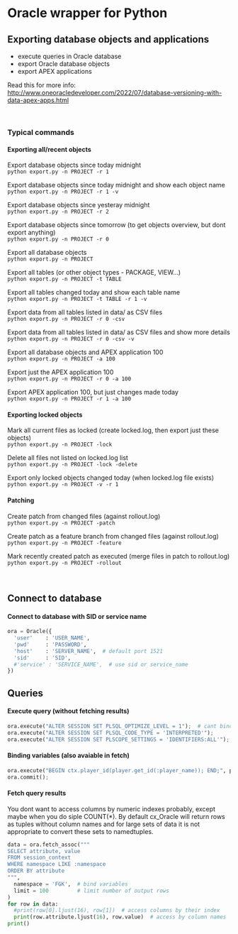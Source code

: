 # Oracle wrapper for Python

## Exporting database objects and applications

- execute queries in Oracle database
- export Oracle database objects
- export APEX applications

Read this for more info:
http://www.oneoracledeveloper.com/2022/07/database-versioning-with-data-apex-apps.html

<br />

### Typical commands

#### Exporting all/recent objects

Export database objects since today midnight\
```python export.py -n PROJECT -r 1```

Export database objects since today midnight and show each object name\
```python export.py -n PROJECT -r 1 -v```

Export database objects since yesteray midnight\
```python export.py -n PROJECT -r 2```

Export database objects since tomorrow (to get objects overview, but dont export anything)\
```python export.py -n PROJECT -r 0```

Export all database objects\
```python export.py -n PROJECT```

Export all tables (or other object types - PACKAGE, VIEW...)\
```python export.py -n PROJECT -t TABLE```

Export all tables changed today and show each table name\
```python export.py -n PROJECT -t TABLE -r 1 -v```

Export data from all tables listed in data/ as CSV files\
```python export.py -n PROJECT -r 0 -csv```

Export data from all tables listed in data/ as CSV files and show more details\
```python export.py -n PROJECT -r 0 -csv -v```

Export all database objects and APEX application 100\
```python export.py -n PROJECT -a 100```

Export just the APEX application 100\
```python export.py -n PROJECT -r 0 -a 100```

Export APEX application 100, but just changes made today\
```python export.py -n PROJECT -r 1 -a 100```

#### Exporting locked objects

Mark all current files as locked (create locked.log, then export just these objects)\
```python export.py -n PROJECT -lock```

Delete all files not listed on locked.log list\
```python export.py -n PROJECT -lock -delete```

Export only locked objects changed today (when locked.log file exists)\
```python export.py -n PROJECT -v -r 1```

#### Patching

Create patch from changed files (against rollout.log)\
```python export.py -n PROJECT -patch```

Create patch as a feature branch from changed files (against rollout.log)\
```python export.py -n PROJECT -feature```

Mark recently created patch as executed (merge files in patch to rollout.log)\
```python export.py -n PROJECT -rollout```

<br />

## Connect to database

#### Connect to database with SID or service name
```python
ora = Oracle({
  'user'    : 'USER_NAME',
  'pwd'     : 'PASSWORD',
  'host'    : 'SERVER_NAME',  # default port 1521
  'sid'     : 'SID',
  #'service' : 'SERVICE_NAME',  # use sid or service_name
})
```


## Queries

#### Execute query (without fetching results)
```python
ora.execute("ALTER SESSION SET PLSQL_OPTIMIZE_LEVEL = 1");  # cant bind values to DDL queries
ora.execute("ALTER SESSION SET PLSQL_CODE_TYPE = 'INTERPRETED'");
ora.execute("ALTER SESSION SET PLSCOPE_SETTINGS = 'IDENTIFIERS:ALL'");
```

#### Binding variables (also avaiable in fetch)
```python
ora.execute("BEGIN ctx.player_id(player.get_id(:player_name)); END;", player_name = 'DOBBY')
ora.commit();
```

#### Fetch query results
You dont want to access columns by numeric indexes probably, except maybe when you do siple COUNT(\*).
By default cx_Oracle will return rows as tuples without column names and for large sets of data it is not appropriate to convert these sets to namedtuples.

```python
data = ora.fetch_assoc("""
SELECT attribute, value
FROM session_context
WHERE namespace LIKE :namespace
ORDER BY attribute
""",
  namespace = 'FGK',  # bind variables
  limit = 100         # limit number of output rows
)
for row in data:
  #print(row[0].ljust(16), row[1])  # access columns by their index
  print(row.attribute.ljust(16), row.value)  # access by column names
print()
```

